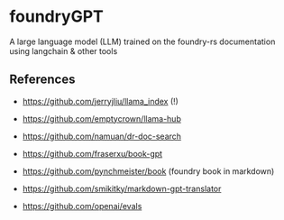 # foundryGPT
A large language model (LLM) trained on the foundry-rs documentation using langchain &amp; other tools

## References

* https://github.com/jerryjliu/llama_index (!)
* https://github.com/emptycrown/llama-hub
* https://github.com/namuan/dr-doc-search
* https://github.com/fraserxu/book-gpt
* https://github.com/pynchmeister/book (foundry book in markdown)
* https://github.com/smikitky/markdown-gpt-translator

* https://github.com/openai/evals
